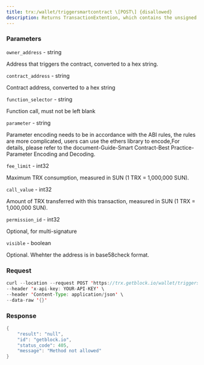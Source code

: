```yaml
---
title: trx:/wallet/triggersmartcontract \[POST\] {disallowed}
description: Returns TransactionExtention, which contains the unsigned Transaction
---
```


### Parameters


`owner_address` - string

Address that triggers the contract, converted to a hex string.

`contract_address` - string

Contract address, converted to a hex string

`function_selector` - string

Function call, must not be left blank

`parameter` - string

Parameter encoding needs to be in accordance with the ABI rules, the
rules are more complicated, users can use the ethers library to
encode,For details, please refer to the document-Guide-Smart
Contract-Best Practice-Parameter Encoding and Decoding.

`fee_limit` - int32

Maximum TRX consumption, measured in SUN (1 TRX = 1,000,000 SUN).

`call_value` - int32

Amount of TRX transferred with this transaction, measured in SUN (1 TRX
= 1,000,000 SUN).

`permission_id` - int32

Optional, for multi-signature

`visible` - boolean

Optional. Whehter the address is in base58check format.

### Request

``` java
curl --location --request POST 'https://trx.getblock.io/wallet/triggersmartcontract' \
--header 'x-api-key: YOUR-API-KEY' \
--header 'Content-Type: application/json' \
--data-raw '{}'
```

###  Response

``` java
{
    "result": "null",
    "id": "getblock.io",
    "status_code": 405,
    "message": "Method not allowed"
}
```

